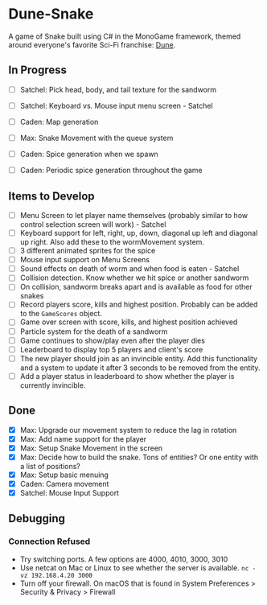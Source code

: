 # Dune-Snake

<!-- TODO ![Gameplay Image](./gameplay.png) -->

A game of Snake built using C# in the MonoGame framework, themed around everyone's favorite Sci-Fi franchise: [Dune](https://www.sfgate.com/sf-culture/article/dune-part-two-review-18678628.php).

<!-- ## Project Description -->

## In Progress

- [ ] Satchel: Pick head, body, and tail texture for the sandworm
- [ ] Satchel: Keyboard vs. Mouse input menu screen - Satchel
- [ ] Caden: Map generation
- [ ] Max: Snake Movement with the queue system

- [ ] Caden: Spice generation when we spawn
- [ ] Caden: Periodic spice generation throughout the game

## Items to Develop

- [ ] Menu Screen to let player name themselves (probably similar to how control selection screen will work) - Satchel
- [ ] Keyboard support for left, right, up, down, diagonal up left and diagonal up right. Also add these to the wormMovement system.
- [ ] 3 different animated sprites for the spice
- [ ] Mouse input support on Menu Screens
- [ ] Sound effects on death of worm and when food is eaten - Satchel
- [ ] Collision detection. Know whether we hit spice or another sandworm
- [ ] On collision, sandworm breaks apart and is available as food for other snakes
- [ ] Record players score, kills and highest position. Probably can be added to the `GameScores` object.
- [ ] Game over screen with score, kills, and highest position achieved
- [ ] Particle system for the death of a sandworm
- [ ] Game continues to show/play even after the player dies
- [ ] Leaderboard to display top 5 players and client's score
- [ ] The new player should join as an invincible entity. Add this functionality and a system to update it after 3 seconds to be removed from the entity.
- [ ] Add a player status in leaderboard to show whether the player is currently invincible.

## Done

- [x] Max: Upgrade our movement system to reduce the lag in rotation
- [x] Max: Add name support for the player
- [x] Max: Setup Snake Movement in the screen
- [x] Max: Decide how to build the snake. Tons of entities? Or one entity with a list of positions?
- [x] Max: Setup basic menuing
- [x] Caden: Camera movement
- [x] Satchel: Mouse Input Support

## Debugging

### Connection Refused

- Try switching ports. A few options are 4000, 4010, 3000, 3010
- Use netcat on Mac or Linux to see whether the server is available.
  `nc -vz 192.168.4.20 3000`
- Turn off your firewall. On macOS that is found in System Preferences > Security & Privacy > Firewall
